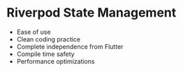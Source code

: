 # Riverpod State Management

- Ease of use
- Clean coding practice
- Complete independence from Flutter
- Compile time safety
- Performance optimizations